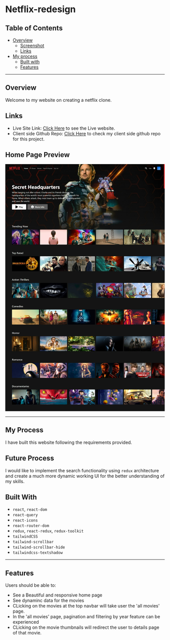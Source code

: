 # Netflix-redesign

## Table of Contents

- [Overview](#overview)
  - [Screenshot](#home-page-preview)
  - [Links](#links)
- [My process](#my-process)
  - [Built with](#built-with)
  - [Features](#features)

----

## Overview

Welcome to my website on creating a netflix clone.

## Links

- Live Site Link: [Click Here](https://netflix-redesign-task.vercel.app/) to see the Live website.
- Client side Github Repo: [Click Here](https://github.com/kamrulsaad/netflix-redesign-task) to check my client side github repo for this project.

## Home Page Preview


![Screenshot of the Website HomePage](./ss.jpeg)

----

## My Process

I have built this website following the requirements provided.

## Future Process

I would like to implement the search functionality using `redux` architecture and create a much more dynamic working UI for the better understanding of my skills.

## Built With

- `react`, `react-dom`
- `react-query`
- `react-icons`
- `react-router-dom`
- `redux`, `react-redux`, `redux-toolkit` 
- `tailwindCSS`
- `tailwind-scrollbar`
- `tailwind-scrollbar-hide`
- `tailwindcss-textshadow`
------

## Features

Users should be able to:

- See a Beautiful and responsive  home page
- See dynaminc data for the movies
- CLicking on the movies at the top navbar will take user the 'all movies' page. 
- In the 'all movies' page, pagination and filtering by year feature can be experienced
- CLicking on the movie thumbnails will redirect the user to details page of that movie. 